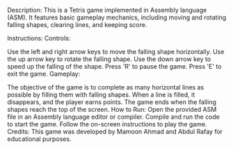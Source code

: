 Description:
This is a Tetris game implemented in Assembly language (ASM). It features basic gameplay mechanics, including moving and rotating falling shapes, clearing lines, and keeping score.

Instructions:
Controls:

Use the left and right arrow keys to move the falling shape horizontally.
Use the up arrow key to rotate the falling shape.
Use the down arrow key to speed up the falling of the shape.
Press 'R' to pause the game.
Press 'E' to exit the game.
Gameplay:

The objective of the game is to complete as many horizontal lines as possible by filling them with falling shapes.
When a line is filled, it disappears, and the player earns points.
The game ends when the falling shapes reach the top of the screen.
How to Run:
Open the provided ASM file in an Assembly language editor or compiler.
Compile and run the code to start the game.
Follow the on-screen instructions to play the game.
Credits:
This game was developed by Mamoon Ahmad and Abdul Rafay for educational purposes.
